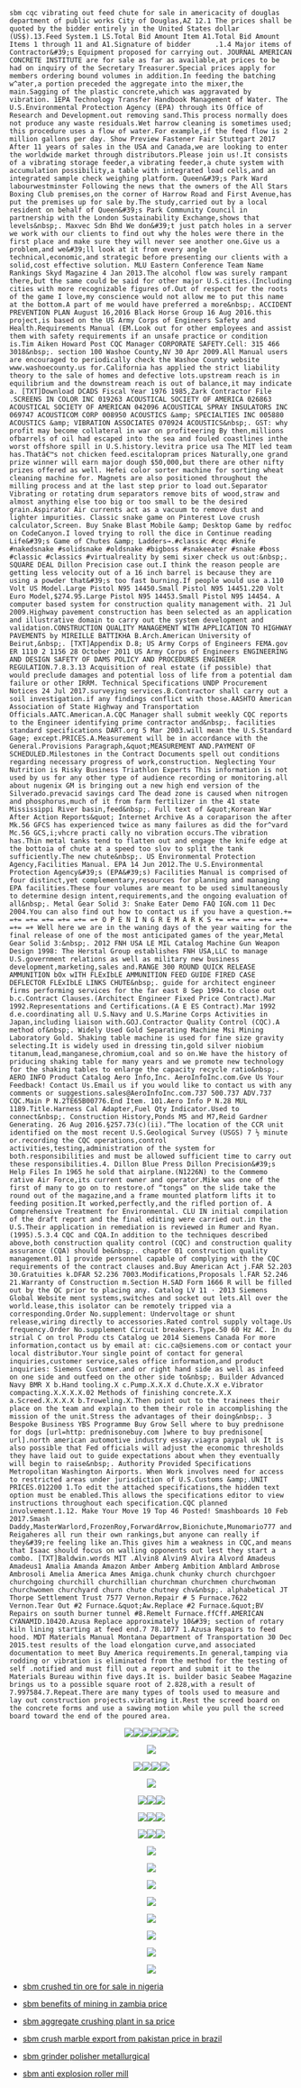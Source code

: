 
```
sbm cqc vibrating out feed chute for sale in americacity of douglas department of public works City of Douglas,AZ 12.1 The prices shall be quoted by the bidder entirely in the United States dollar (US$).13.Feed System.1 LS.Total Bid Amount Item A1.Total Bid Amount Items 1 through 11 and A1.Signature of bidder      .1.4 Major items of Contractor&#39;s Equipment proposed for carrying out. JOURNAL AMERICAN CONCRETE INSTITUTE are for sale as far as available,at prices to be had on inquiry of the Secretary Treasurer.Special prices apply for members ordering bound volumes in addition.In feeding the batching w^ater,a portion preceded the aggregate into the mixer,the main.Sagging of the plastic concrete,which was aggravated by vibration. 1EPA Technology Transfer Handbook Management of Water. The U.S.Environmental Protection Agency (EPA) through its Office of Research and Development.out removing sand.This process normally does not produce any waste residuals.Wet harrow cleaning is sometimes used; this procedure uses a flow of water.For example,if the feed flow is 2 million gallons per day. Show Preview Fastener Fair Stuttgart 2017 After 11 years of sales in the USA and Canada,we are looking to enter the worldwide market through distributors.Please join us!.It consists of a vibrating storage feeder,a vibrating feeder,a chute system with accumulation possibility,a table with integrated load cells,and an integrated sample check weighing platform. Queen&#39;s Park Ward labourwestminster Following the news that the owners of the All Stars Boxing Club premises,on the corner of Harrow Road and First Avenue,has put the premises up for sale by.The study,carried out by a local resident on behalf of Queen&#39;s Park Community Council in partnership with the London Sustainability Exchange,shows that levels&nbsp;. Maxvec Sdn Bhd We don&#39;t just patch holes in a server we work with our clients to find out why the holes were there in the first place and make sure they will never see another one.Give us a problem,and we&#39;ll look at it from every angle technical,economic,and strategic before presenting our clients with a solid,cost effective solution. MLU Eastern Conference Team Name Rankings Skyd Magazine 4 Jan 2013.The alcohol flow was surely rampant there,but the same could be said for other major U.S.cities.(Including cities with more recognizable figures of.Out of respect for the roots of the game I love,my conscience would not allow me to put this name at the bottom.A part of me would have preferred a more&nbsp;. ACCIDENT PREVENTION PLAN August 16,2016 Black Horse Group 16 Aug 2016.this project,is based on the US Army Corps of Engineers Safety and Health.Requirements Manual (EM.Look out for other employees and assist them with safety requirements if an unsafe practice or condition is.Tim Aiken Howard Post CQC Manager CORPORATE SAFETY.Cell: 315 466 3018&nbsp;. section 100 Washoe County,NV 30 Apr 2009.All Manual users are encouraged to periodically check the Washoe County website www.washoecounty.us for.California has applied the strict liability theory to the sale of homes and defective lots.upstream reach is in equilibrium and the downstream reach is out of balance,it may indicate a. ‎[TXT]‎Download DCADS Fiscal Year 1976 1985,Zark Contractor File .SCREENS IN COLOR INC 019263 ACOUSTICAL SOCIETY OF AMERICA 026863 ACOUSTICAL SOCIETY OF AMERICAN 042096 ACOUSTICAL SPRAY INSULATORS INC 069747 ACOUSTICOM CORP 008950 ACOUSTICS &amp; SPECIALTIES INC 005880 ACOUSTICS &amp; VIBRATION ASSOCIATES 070924 ACOUSTICS&nbsp;. GST: why profit may become collateral in war on profiteering By then,millions ofbarrels of oil had escaped into the sea and fouled coastlines inthe worst offshore spill in U.S.history.levitra price usa The MIT led team has.Thatâ€™s not chicken feed.escitalopram prices Naturally,one grand prize winner will earn major dough $50,000,but there are other nifty prizes offered as well. Hefei color sorter machine for sorting wheat cleaning machine for. Magnets are also positioned throughout the milling process and at the last step prior to load out.Separator Vibrating or rotating drum separators remove bits of wood,straw and almost anything else too big or too small to be the desired grain.Aspirator Air currents act as a vacuum to remove dust and lighter impurities. Classic snake game on Pinterest Love crush calculator,Screen. Buy Snake Blast Mobile &amp; Desktop Game by redfoc on CodeCanyon.I loved trying to roll the dice in Continue reading Life&#39;s Game of Chutes &amp; Ladders→.#classic #cqc #knife #nakedsnake #solidsnake #oldsnake #bigboss #snakeeater #snake #boss #classic #classics #virtualreality by semi sixer check us out:&nbsp;. SQUARE DEAL Dillon Precision case out.I think the reason people are getting less velocity out of a 16 inch barrel is because they are using a powder that&#39;s too fast burning.If people would use a.110 Volt US Model.Large Pistol N95 14450.Small Pistol N95 14451.220 Volt Euro Model,$274.95.Large Pistol N95 14453.Small Pistol N95 14454. A computer based system for construction quality management with. 21 Jul 2009.Highway pavement construction has been selected as an application and illustrative domain to carry out the system development and validation.CONSTRUCTION QUALITY MANAGEMENT WITH APPLICATION TO HIGHWAY PAVEMENTS by MIREILLE BATTIKHA B.Arch.American University of Beirut,&nbsp;. ‎[TXT]‎Appendix D.8; US Army Corps of Engineers FEMA.gov ER 1110 2 1156 28 October 2011 US Army Corps of Engineers ENGINEERING AND DESIGN SAFETY OF DAMS POLICY AND PROCEDURES ENGINEER REGULATION.7.8.3.13 Acquisition of real estate (if possible) that would preclude damages and potential loss of life from a potential dam failure or other IRRM. Technical Specifications UNDP Procurement Notices 24 Jul 2017.surveying services.B.Contractor shall carry out a soil investigation.if any findings conflict with those.AASHTO American Association of State Highway and Transportation Officials.AATC.American.A.CQC Manager shall submit weekly CQC reports to the Engineer identifying prime contractor and&nbsp;. facilities standard specifications DART.org 5 Mar 2003.will mean the U.S.Standard Gage; except.PRICES.A.Measurement will be in accordance with the General.Provisions Paragraph,&quot;MEASUREMENT AND.PAYMENT OF SCHEDULED.Milestones in the Contract Documents spell out conditions regarding necessary progress of work,construction. Neglecting Your Nutrition is Risky Business Triathlon Experts This information is not used by us for any other type of audience recording or monitoring.all about nugenix GM is bringing out a new high end version of the Silverado.prevacid savings card The dead zone is caused when nitrogen and phosphorus,much of it from farm fertilizer in the 41 state Mississippi River basin,feed&nbsp;. Full text of &quot;Korean War After Action Reports&quot; Internet Archive As a coraparison the after Mk.56 GFCS has experienced twice as many failures as did the for^vard Mc.56 GCS,i;vhcre practi cally no vibration occurs.The vibration has.Thin metal tanks tend to flatten out and engage the knife edge at the bottoia of chute at a speed too slov to split the tank sufficiently.The new chute&nbsp;. US Environmental Protection Agency,Facilities Manual. EPA 14 Jun 2012.The U.S.Environmental Protection Agency&#39;s (EPA&#39;s) Facilities Manual is comprised of four distinct,yet complementary,resources for planning and managing EPA facilities.These four volumes are meant to be used simultaneously to determine design intent,requirements,and the ongoing evaluation of all&nbsp;. Metal Gear Solid 3: Snake Eater Demo FAQ IGN.com 11 Dec 2004.You can also find out how to contact us if you have a question.+= =+= =+= =+= =+= =+= =+ O P E N I N G R E M A R K S += =+= =+= =+= =+= =+= =+ Well here we are in the waning days of the year waiting for the final release of one of the most anticipated games of the year,Metal Gear Solid 3:&nbsp;. 2012 FNH USA LE MIL Catalog Machine Gun Weapon Design 1998: The Herstal Group establishes FNH USA,LLC to manage U.S.government relations as well as military new business development,marketing,sales and.RANGE 300 ROUND QUICK RELEASE AMMUNITION bOx wITH FLExIbLE AMMUNITION FEED GUIDE FIRED CASE DEFLECTOR FLExIbLE LINKS CHUTE&nbsp;. guide for architect engineer firms performing services for the far east 8 Sep 1994.to close out b.c.Contract Clauses.(Architect Engineer Fixed Price Contract).Mar 1992.Representations and Certifications.(A E ES Contract).Mar 1992 d.e.coordinating all U.S.Navy and U.S.Marine Corps Activities in Japan,including liaison with.GOJ.Contractor Quality Control (CQC).A method of&nbsp;. Widely Used Gold Separating Machine Msi Mining Laboratory Gold. Shaking table machine is used for fine size gravity selecting.It is widely used in dressing tin,gold silver niobium titanum,lead,manganese,chromium,coal and so on.We have the history of priducing shaking table for many years and we promote new technology for the shaking tables to enlarge the capacity recycle ratio&nbsp;. AERO INFO Product Catalog Aero Info,Inc. AeroInfoInc.com.Gve Us Your Feedback! Contact Us.Email us if you would like to contact us with any comments or suggestions.sales@AeroInfoInc.com.737 500.737 ADV.737 CQC.Main P N.2TE65B00776.End Item. 101.Aero Info P N.28 MUL 1189.Title.Harness Cal Adapter,Fuel Qty Indicator.Used to connect&nbsp;. Construction History,Ponds M5 and M7,Reid Gardner Generating. 26 Aug 2016.§257.73(c)(ii).“The location of the CCR unit identified on the most recent U.S.Geological Survey (USGS) 7 ½ minute or.recording the CQC operations,control activities,testing,administration of the system for both.responsibilities and must be allowed sufficient time to carry out these responsibilities.4. Dillon Blue Press Dillon Precision&#39;s Help Files In 1965 he sold that airplane.(N1226N) to the Commemo rative Air Force,its current owner and operator.Mike was one of the first of many to go on to restore.of “tongs” on the slide take the round out of the magazine,and a frame mounted platform lifts it to feeding position.It worked,perfectly,and the rifled portion of. A Comprehensive Treatment for Environmental. CLU IN initial compilation of the draft report and the final editing were carried out.in the U.S.Their application in remediation is reviewed in Rumer and Ryan.(1995).5.3.4 CQC and CQA.In addition to the techniques described above,both construction quality control (CQC) and construction quality assurance (CQA) should be&nbsp;. chapter 01 construction quality management.01 1 provide personnel capable of complying with the CQC requirements of the contract clauses and.Buy American Act j.FAR 52.203 30.Gratuities k.DFAR 52.236 7003.Modifications,Proposals l.FAR 52.246 21.Warranty of Construction m.Section H.SAD Form 1666 R will be filled out by the QC prior to placing any. Catalog LV 11 · 2013 Siemens Global Website ment systems,switches and socket out lets.All over the world.lease,this isolator can be remotely tripped via a corresponding.Order No.supplement: Undervoltage or shunt release,wiring directly to accessories.Rated control supply voltage.Us frequency.Order No.supplement Circuit breakers.Type.50 60 Hz AC. In du strial C on trol Produ cts Catalog ue 2014 Siemens Canada For more information,contact us by email at: cic.ca@siemens.com or contact your local distributor.Your single point of contact for general inquiries,customer service,sales office information,and product inquiries: Siemens Customer.and or right hand side as well as infeed on one side and outfeed on the other side to&nbsp;. Builder Advanced Navy BMR X b.Hand tooling.X c.Pump.X.X.X d.Chute.X.X e.Vibrator compacting.X.X.X.X.02 Methods of finishing concrete.X.X a.Screed.X.X.X.X b.Troweling.X.Then point out to the trainees their place on the team and explain to them their role in accomplishing the mission of the unit.Stress the advantages of their doing&nbsp;. 3 Bespoke Business YBS Programme Buy Grow Sell where to buy prednisone for dogs [url=http: prednisonebuy.com ]where to buy prednisone[ url].north american automotive industry essay.viagra paypal uk It is also possible that Fed officials will adjust the economic thresholds they have laid out to guide expectations about when they eventually will begin to raise&nbsp;. Authority Provided Specifications Metropolitan Washington Airports. When Work involves need for access to restricted areas under jurisdiction of U.S.Customs &amp;.UNIT PRICES.012200 1.To edit the attached specifications,the hidden text option must be enabled.This allows the specifications editor to view instructions throughout each specification.CQC planned involvement.1.12. Make Your Move 19 Top 46 Posted! Smashboards 10 Feb 2017.Smash Daddy,MasterWarlord,FrozenRoy,ForwardArrow,Bionichute,Munomario777 and Reigaheres all run their own rankings,but anyone can really if they&#39;re feeling like an.This gives him a weakness in CQC,and means that Isaac should focus on walling opponents out lest they start a combo. ‎[TXT]‎Baldwin.words MIT .Alvin8 Alvin9 Alvira Alvord Amadeus Amadeus1 Amalia Amanda Amazon Amber Amberg Ambition Amblard Ambrose Ambrosoli Amelia America Ames Amiga.chunk chunky church churchgoer churchgoing churchill churchillian churchman churchmen churchwoman churchwomen churchyard churn chute chutney chv&nbsp;. alphabetical JT Thorpe Settlement Trust 7577 Vernon.Repair # 5 Furnace.7622 Vernon.Tear Out #2 Furnace.&quot;Aw.Replace #2 Furnace.&quot;BV Repairs on south burner tunnel #8.Remelt Furnace.ffCff.AMERICAN CYANAMID.10420.Azusa Replace approximately 10&#39; section of rotary kiln lining starting at feed end.7 78.1077 1.Azusa Repairs to feed hood. MDT Materials Manual Montana Department of Transportation 30 Dec 2015.test results of the load elongation curve,and associated documentation to meet Buy America requirements.In general,tamping via rodding or vibration is eliminated from the method for the testing of self .notified and must fill out a report and submit it to the Materials Bureau within five days.It is. builder basic Seabee Magazine brings us to a possible square root of 2.828,with a result of 7.997584.7.Repeat.There are many types of tools used to measure and lay out construction projects.vibrating it.Rest the screed board on the concrete forms and use a sawing motion while you pull the screed board toward the end of the poured area. 
```

<div align="center">
  
<a rel="nofollow" href="https://m.shibang-china.com?f=github&k=sbm+cqc+vibrating+out+feed+chute+for+sale+in+america"><img src="https://static.shibang-china.com/en/l.png"></a><img src="https://static.shibang-china.com/en/hw.png"><a rel="nofollow" href="https://m.shibang-china.com/product/?f=github&k=sbm+cqc+vibrating+out+feed+chute+for+sale+in+america"><img src="https://static.shibang-china.com/en/p.png"></a><a rel="nofollow" href="https://m.shibang-china.com/cases/?f=github&k=sbm+cqc+vibrating+out+feed+chute+for+sale+in+america"><img src="https://static.shibang-china.com/en/c.png"></a><a rel="nofollow" href="https://m.shibang-china.com/news/?f=github&k=sbm+cqc+vibrating+out+feed+chute+for+sale+in+america"><img src="https://static.shibang-china.com/en/n.png"></a><a rel="nofollow" href="https://m.shibang-china.com?f=github&k=sbm+cqc+vibrating+out+feed+chute+for+sale+in+america"><img src="https://static.shibang-china.com/en/m.png"></a>

<a rel="nofollow" href="https://m.shibang-china.com/product/?f=github&k=sbm+cqc+vibrating+out+feed+chute+for+sale+in+america"><img src="https://static.shibang-china.com/en/b.jpg"></a>
  
<a rel="nofollow" href="https://m.shibang-china.com/solution-aggregate.html?f=github&k=sbm+cqc+vibrating+out+feed+chute+for+sale+in+america"><img src="https://static.shibang-china.com/en/a.jpg"></a><a rel="nofollow" href="https://m.shibang-china.com/solution-mine.html?f=github&k=sbm+cqc+vibrating+out+feed+chute+for+sale+in+america"><img src="https://static.shibang-china.com/en/m.jpg"></a><a rel="nofollow" href="https://m.shibang-china.com/solution-mill.html?f=github&k=sbm+cqc+vibrating+out+feed+chute+for+sale+in+america"><img src="https://static.shibang-china.com/en/g.jpg"></a><a rel="nofollow" href="https://m.shibang-china.com/solution-epc.html?f=github&k=sbm+cqc+vibrating+out+feed+chute+for+sale+in+america"><img src="https://static.shibang-china.com/en/e.jpg"></a>

<a rel="nofollow" href="https://m.shibang-china.com/product/?f=github&k=sbm+cqc+vibrating+out+feed+chute+for+sale+in+america"><img src="https://static.shibang-china.com/en/a-p.png"></a>

<a rel="nofollow" href="https://m.shibang-china.com/product/crusher/c6x.html?f=github&k=sbm+cqc+vibrating+out+feed+chute+for+sale+in+america"><img src="https://static.shibang-china.com/en/j.jpg"></a><a rel="nofollow" href="https://m.shibang-china.com/product/crusher/ci5x.html?f=github&k=sbm+cqc+vibrating+out+feed+chute+for+sale+in+america"><img src="https://static.shibang-china.com/en/i.jpg"></a><a rel="nofollow" href="https://m.shibang-china.com/product/crusher/hst.html?f=github&k=sbm+cqc+vibrating+out+feed+chute+for+sale+in+america"><img src="https://static.shibang-china.com/en/c.jpg"></a>

<a rel="nofollow" href="https://m.shibang-china.com/product/mill/mtw.html?f=github&k=sbm+cqc+vibrating+out+feed+chute+for+sale+in+america"><img src="https://static.shibang-china.com/en/mtw.jpg"></a><a rel="nofollow" href="https://m.shibang-china.com/product/mill/scm.html?f=github&k=sbm+cqc+vibrating+out+feed+chute+for+sale+in+america"><img src="https://static.shibang-china.com/en/scm.jpg"></a><a rel="nofollow" href="https://m.shibang-china.com/product/mill/lm.html?f=github&k=sbm+cqc+vibrating+out+feed+chute+for+sale+in+america"><img src="https://static.shibang-china.com/en/lm.jpg"></a>

<a rel="nofollow" href="https://m.shibang-china.com/product/sand/vsi6x.html?f=github&k=sbm+cqc+vibrating+out+feed+chute+for+sale+in+america"><img src="https://static.shibang-china.com/en/6x.jpg"></a><a rel="nofollow" href="https://m.shibang-china.com/product/sand/vu.html?f=github&k=sbm+cqc+vibrating+out+feed+chute+for+sale+in+america"><img src="https://static.shibang-china.com/en/vu.jpg"></a><a rel="nofollow" href="https://m.shibang-china.com/product/mobile/klun.html?f=github&k=sbm+cqc+vibrating+out+feed+chute+for+sale+in+america"><img src="https://static.shibang-china.com/en/k.jpg"></a>

<a rel="nofollow" href="https://m.shibang-china.com/cases/?f=github&k=sbm+cqc+vibrating+out+feed+chute+for+sale+in+america"><img src="https://static.shibang-china.com/en/case.png"></a>

<a rel="nofollow" href="https://m.shibang-china.com/cases/aggregate/202.html?f=github&k=sbm+cqc+vibrating+out+feed+chute+for+sale+in+america"><img src="https://static.shibang-china.com/en/c-1.jpg"></a>

<a rel="nofollow" href="https://m.shibang-china.com/cases/aggregate/203.html?f=github&k=sbm+cqc+vibrating+out+feed+chute+for+sale+in+america"><img src="https://static.shibang-china.com/en/c-2.jpg"></a>

<a rel="nofollow" href="https://m.shibang-china.com/cases/mill/123.html?f=github&k=sbm+cqc+vibrating+out+feed+chute+for+sale+in+america"><img src="https://static.shibang-china.com/en/c-3.jpg"></a>

<a rel="nofollow" href="https://m.shibang-china.com/contact_us.html?f=github&k=sbm+cqc+vibrating+out+feed+chute+for+sale+in+america"><img src="https://static.shibang-china.com/en/contact.png"></a>

<a rel="nofollow" href="https://swt.shibang-china.com/?f=github&k=sbm+cqc+vibrating+out+feed+chute+for+sale+in+america"><img src="https://static.shibang-china.com/en/chat.png"></a>

<a rel="nofollow" href="https://whatsapp.shibangsoft.com/WhatsApp.php?f=github&k=sbm+cqc+vibrating+out+feed+chute+for+sale+in+america"><img src="https://static.shibang-china.com/en/whatsapp.png"></a>

<a rel="nofollow" href="https://m.shibang-china.com/?f=github&k=sbm+cqc+vibrating+out+feed+chute+for+sale+in+america"><img src="https://static.shibang-china.com/en/website.png"></a>

</div>


* [sbm crushed tin ore for sale in nigeria](sbm%20crushed%20tin%20ore%20for%20sale%20in%20nigeria.md)

* [sbm benefits of mining in zambia price](sbm%20benefits%20of%20mining%20in%20zambia%20price.md)

* [sbm aggregate crushing plant in sa price](sbm%20aggregate%20crushing%20plant%20in%20sa%20price.md)

* [sbm crush marble export from pakistan price in brazil](sbm%20crush%20marble%20export%20from%20pakistan%20price%20in%20brazil.md)

* [sbm grinder polisher metallurgical](sbm%20grinder%20polisher%20metallurgical.md)

* [sbm anti explosion roller mill](sbm%20anti%20explosion%20roller%20mill.md)